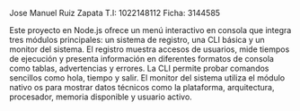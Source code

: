 Jose Manuel Ruiz Zapata
T.I: 1022148112
Ficha: 3144585

Este proyecto en Node.js ofrece un menú interactivo en consola que integra tres módulos principales: un sistema de registro, una CLI básica y un monitor del sistema.
El registro muestra accesos de usuarios, mide tiempos de ejecución y presenta información en diferentes formatos de consola como tablas, advertencias y errores. La CLI permite probar comandos sencillos como hola, tiempo y salir.
El monitor del sistema utiliza el módulo nativo os para mostrar datos técnicos como la plataforma, arquitectura, procesador, memoria disponible y usuario activo.
